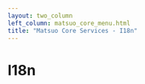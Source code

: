 ```yaml
---
layout: two_column
left_column: matsuo_core_menu.html
title: "Matsuo Core Services - I18n"
---
```


# I18n